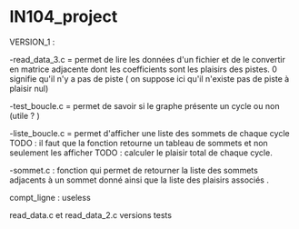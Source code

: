 # IN104_project

VERSION_1 :

-read_data_3.c = permet de lire les données d'un fichier et de le convertir en matrice adjacente dont les coefficients sont les plaisirs des pistes. 0 signifie qu'il n'y a pas de piste ( on suppose ici qu'il n'existe pas de piste à plaisir nul)

-test_boucle.c = permet de savoir si le graphe présente un cycle ou non (utile ? )

-liste_boucle.c = permet d'afficher une liste des sommets de chaque cycle TODO : il faut que la fonction retourne un tableau de sommets et non seulement les afficher TODO : calculer le plaisir total de chaque cycle.

-sommet.c : fonction qui permet de retourner la liste des sommets adjacents à un sommet donné ainsi que la liste des plaisirs associés .

compt_ligne : useless 

read_data.c et read_data_2.c versions tests

